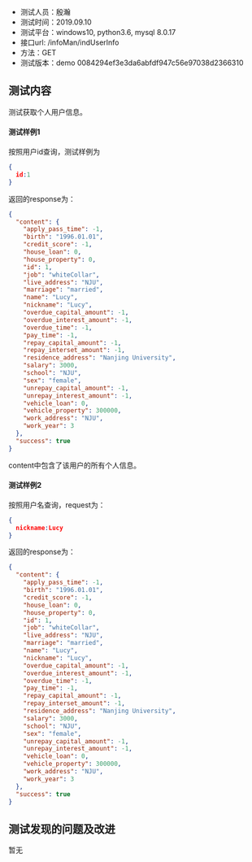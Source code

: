 + 测试人员：殷瀚
+ 测试时间：2019.09.10
+ 测试平台：windows10, python3.6, mysql 8.0.17
+ 接口url: /infoMan/indUserInfo
+ 方法：GET
+ 测试版本：demo 0084294ef3e3da6abfdf947c56e97038d2366310

## 测试内容

测试获取个人用户信息。

#### 测试样例1

按照用户id查询，测试样例为

``` json
{
  id:1
}
```

返回的response为：

``` json
{
  "content": {
    "apply_pass_time": -1,
    "birth": "1996.01.01",
    "credit_score": -1,
    "house_loan": 0,
    "house_property": 0,
    "id": 1,
    "job": "whiteCollar",
    "live_address": "NJU",
    "marriage": "married",
    "name": "Lucy",
    "nickname": "Lucy",
    "overdue_capital_amount": -1,
    "overdue_interest_amount": -1,
    "overdue_time": -1,
    "pay_time": -1,
    "repay_capital_amount": -1,
    "repay_interset_amount": -1,
    "residence_address": "Nanjing University",
    "salary": 3000,
    "school": "NJU",
    "sex": "female",
    "unrepay_capital_amount": -1,
    "unrepay_interest_amount": -1,
    "vehicle_loan": 0,
    "vehicle_property": 300000,
    "work_address": "NJU",
    "work_year": 3
  },
  "success": true
}
```

content中包含了该用户的所有个人信息。

#### 测试样例2

按照用户名查询，request为：

``` json
{
  nickname:Lucy
}
```

返回的response为：

``` json
{
  "content": {
    "apply_pass_time": -1,
    "birth": "1996.01.01",
    "credit_score": -1,
    "house_loan": 0,
    "house_property": 0,
    "id": 1,
    "job": "whiteCollar",
    "live_address": "NJU",
    "marriage": "married",
    "name": "Lucy",
    "nickname": "Lucy",
    "overdue_capital_amount": -1,
    "overdue_interest_amount": -1,
    "overdue_time": -1,
    "pay_time": -1,
    "repay_capital_amount": -1,
    "repay_interset_amount": -1,
    "residence_address": "Nanjing University",
    "salary": 3000,
    "school": "NJU",
    "sex": "female",
    "unrepay_capital_amount": -1,
    "unrepay_interest_amount": -1,
    "vehicle_loan": 0,
    "vehicle_property": 300000,
    "work_address": "NJU",
    "work_year": 3
  },
  "success": true
}
```

## 测试发现的问题及改进

暂无
